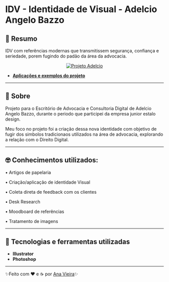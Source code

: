# IDV - Identidade de Visual - Adelcio Angelo Bazzo



## 🧭 Resumo 

IDV com referências modernas que transmitissem segurança, confiança e seriedade, porem fugindo do padão da área da advocacia.   

<p align="center">
	<a href="https://www.behance.net/gallery/77096365/Adelcio-Consultoria-Identidade-visual-e-web-design"><img src="https://imgur.com/4D4h3I2.png" alt="Projeto Adelcio" title="Projeto Adelcio"></a>
</p>


- **[Aplicações e exemplos do projeto](https://www.behance.net/gallery/77096365/Adelcio-Consultoria-Identidade-visual-e-web-design)**

---

## 📖 Sobre   

Projeto para o Escritório de Advocacia e Consultoria Digital de Adelcio Angelo Bazzo, durante o periodo que participei da empresa junior estalo design.

Meu foco no projeto foi a criação dessa nova identidade com objetivo de fugir dos simbolos tradicionaos utilizados na área de advocacia, explorando a relação com o Direito Digital. 

---

## 🤓 Conhecimentos utilizados:


• Artigos de papelaria

• Criação/aplicação de identidade Visual

• Coleta direta de feedback com os clientes

• Desk Research

• Moodboard de referências

• Tratamento de imagens

---

## 🚀 Tecnologias e ferramentas utilizadas

- **Illustrator**
- **Photoshop**

---

✨Feito com ❤️ e ☕ por [Ana Vieira](https://www.linkedin.com/in/anavieiraa/)✨
